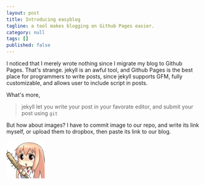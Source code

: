 ```yaml
---
layout: post
title: Introducing easyblog
tagline: a tool makes blogging on Github Pages easier.
category: null
tags: []
published: false
---
```

I noticed that I merely wrote nothing since I migrate my blog to Github Pages. That's strange. jekyll is an awful tool, and Github Pages is the best place for programmers to write posts, since jekyll supports GFM, fully customizable, and allows user to include script in posts. 

What's more,

> jekyll let you write your post in your favorate editor, and submit your post using `git`

But how about images? I have to commit image to our repo, and write its link myself, or upload them to dropbox, then paste its link to our blog.

![image](/assets/post-images/2014-04-02-b6ed6959-29c9-47f8-94b8-5b18b7df5198.jpg)
